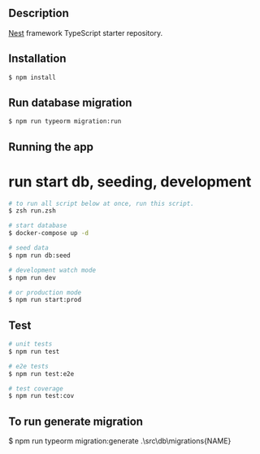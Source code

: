 ## Description

[Nest](https://github.com/nestjs/nest) framework TypeScript starter repository.

## Installation

```bash
$ npm install
```

## Run database migration

```bash
$ npm run typeorm migration:run
```

## Running the app

# run start db, seeding, development

```bash
# to run all script below at once, run this script.
$ zsh run.zsh

# start database
$ docker-compose up -d

# seed data
$ npm run db:seed

# development watch mode
$ npm run dev

# or production mode
$ npm run start:prod
```

## Test

```bash
# unit tests
$ npm run test

# e2e tests
$ npm run test:e2e

# test coverage
$ npm run test:cov
```

## To run generate migration

$ npm run typeorm migration:generate .\src\db\migrations\{NAME}
